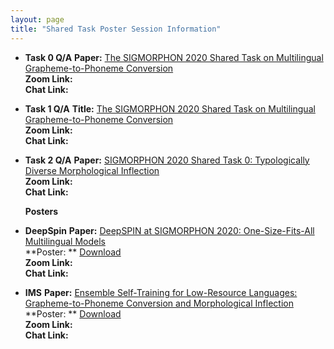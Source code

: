 ```yaml
---
layout: page
title: "Shared Task Poster Session Information"
---
```


- **Task 0 Q/A**
  **Paper:**  [The SIGMORPHON 2020 Shared Task on Multilingual Grapheme-to-Phoneme Conversion](Papers/39_paper.pdf) <br>
  **Zoom Link:** <br>
  **Chat Link:** <br>
  
- **Task 1 Q/A**
  **Title:**  [The SIGMORPHON 2020 Shared Task on Multilingual Grapheme-to-Phoneme Conversion](Papers/38_paper.pdf) <br>
  **Zoom Link:** <br>
  **Chat Link:** <br>
  
- **Task 2 Q/A**
  **Paper:**  [SIGMORPHON 2020 Shared Task 0: Typologically Diverse Morphological Inflection](Papers/37_paper.pdf) <br>
  **Zoom Link:** <br>
  **Chat Link:** <br>
  
  
  
  **Posters**
  
- **DeepSpin**
  **Paper:**  [DeepSPIN at SIGMORPHON 2020: One-Size-Fits-All Multilingual Models](Papers/18_paper.pdf) <br>
  **Poster: ** [Download](Posters/18_poster.pdf) <br>
  **Zoom Link:** <br>
  **Chat Link:** <br>

- **IMS**
  **Paper:**  [Ensemble Self-Training for Low-Resource Languages: Grapheme-to-Phoneme Conversion and Morphological Inflection](Papers/19_paper.pdf) <br>
  **Poster: ** [Download](Posters/19_poster.pdf) <br>
  **Zoom Link:** <br>
  **Chat Link:** <br>
